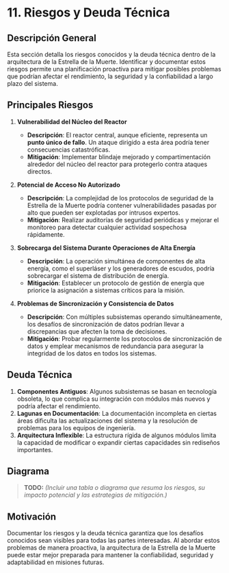 # 11. Riesgos y Deuda Técnica

## Descripción General

Esta sección detalla los riesgos conocidos y la deuda técnica dentro de la arquitectura de la Estrella de la Muerte. Identificar y documentar estos riesgos permite una planificación proactiva para mitigar posibles problemas que podrían afectar el rendimiento, la seguridad y la confiabilidad a largo plazo del sistema.

## Principales Riesgos

1. **Vulnerabilidad del Núcleo del Reactor**
   - **Descripción**: El reactor central, aunque eficiente, representa un **punto único de fallo**. Un ataque dirigido a esta área podría tener consecuencias catastróficas.
   - **Mitigación**: Implementar blindaje mejorado y compartimentación alrededor del núcleo del reactor para protegerlo contra ataques directos.

2. **Potencial de Acceso No Autorizado**
   - **Descripción**: La complejidad de los protocolos de seguridad de la Estrella de la Muerte podría contener vulnerabilidades pasadas por alto que pueden ser explotadas por intrusos expertos.
   - **Mitigación**: Realizar auditorías de seguridad periódicas y mejorar el monitoreo para detectar cualquier actividad sospechosa rápidamente.

3. **Sobrecarga del Sistema Durante Operaciones de Alta Energía**
   - **Descripción**: La operación simultánea de componentes de alta energía, como el superláser y los generadores de escudos, podría sobrecargar el sistema de distribución de energía.
   - **Mitigación**: Establecer un protocolo de gestión de energía que priorice la asignación a sistemas críticos para la misión.

4. **Problemas de Sincronización y Consistencia de Datos**
   - **Descripción**: Con múltiples subsistemas operando simultáneamente, los desafíos de sincronización de datos podrían llevar a discrepancias que afecten la toma de decisiones.
   - **Mitigación**: Probar regularmente los protocolos de sincronización de datos y emplear mecanismos de redundancia para asegurar la integridad de los datos en todos los sistemas.

## Deuda Técnica

1. **Componentes Antiguos**: Algunos subsistemas se basan en tecnología obsoleta, lo que complica su integración con módulos más nuevos y podría afectar el rendimiento.
2. **Lagunas en Documentación**: La documentación incompleta en ciertas áreas dificulta las actualizaciones del sistema y la resolución de problemas para los equipos de ingeniería.
3. **Arquitectura Inflexible**: La estructura rígida de algunos módulos limita la capacidad de modificar o expandir ciertas capacidades sin rediseños importantes.

## Diagrama

> **TODO:** _(Incluir una tabla o diagrama que resuma los riesgos, su impacto potencial y las estrategias de mitigación.)_

## Motivación

Documentar los riesgos y la deuda técnica garantiza que los desafíos conocidos sean visibles para todas las partes interesadas. Al abordar estos problemas de manera proactiva, la arquitectura de la Estrella de la Muerte puede estar mejor preparada para mantener la confiabilidad, seguridad y adaptabilidad en misiones futuras.
